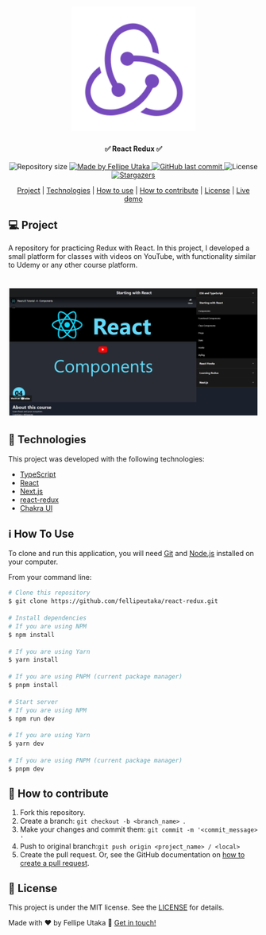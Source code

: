 <h1 align="center">
  <img
    alt="React Redux logo"
    src=".github/react-redux.svg"
    width="250px"
  />
</h1>

<h4 align="center">✅ React Redux ✅</h4>
<p align="center">
  <img
    alt="Repository size"
    src="https://img.shields.io/github/repo-size/fellipeutaka/react-redux"
  />
  <a href="https://www.linkedin.com/in/fellipeutaka/">
    <img
      alt="Made by Fellipe Utaka"
      src="https://img.shields.io/badge/made%20by-Fellipe%20Utaka-%2304D361"
    />
  </a>
  <a href="https://github.com/fellipeutaka/react-redux/commits/main">
    <img
      alt="GitHub last commit"
      src="https://img.shields.io/github/last-commit/fellipeutaka/react-redux"
    />
  </a>
  <img
    alt="License"
    src="https://img.shields.io/badge/license-MIT-brightgreen"
  />
  <a href="https://github.com/fellipeutaka/react-redux/stargazers">
    <img
      alt="Stargazers"
      src="https://img.shields.io/github/stars/fellipeutaka/react-redux?style=social"
    />
  </a>
</p>

<p align="center">
  <a href="#-project">Project</a> |
  <a href="#-technologies">Technologies</a> |
  <a href="#ℹ%EF%B8%8F-how-to-use">How to use</a> |
  <a href="#-how-to-contribute">How to contribute</a> |
  <a href="#-license">License</a> |
  <a href="https://react-redux-course.vercel.app/">Live demo</a>
</p>

## 💻 Project

A repository for practicing Redux with React. In this project, I developed a small platform for classes with videos on YouTube, with functionality similar to Udemy or any other course platform.

<h1 align="center">
  <img alt="Preview" src=".github/preview.png" width="500px" />
</h1>

## 🚀 Technologies

This project was developed with the following technologies:

- [TypeScript][ts]
- [React][react]
- [Next.js][next]
- [react-redux][react-redux]
- [Chakra UI][chakra-ui]

## ℹ️ How To Use

To clone and run this application, you will need [Git][git] and [Node.js][node] installed on your computer.

From your command line:

```bash
# Clone this repository
$ git clone https://github.com/fellipeutaka/react-redux.git

# Install dependencies
# If you are using NPM
$ npm install

# If you are using Yarn
$ yarn install

# If you are using PNPM (current package manager)
$ pnpm install

# Start server
# If you are using NPM
$ npm run dev

# If you are using Yarn
$ yarn dev

# If you are using PNPM (current package manager)
$ pnpm dev
```

## 🤔 How to contribute

1. Fork this repository.
2. Create a branch: `git checkout -b <branch_name> `.
3. Make your changes and commit them: `git commit -m '<commit_message> '`
4. Push to original branch:`git push origin <project_name> / <local>`
5. Create the pull request. Or, see the GitHub documentation on [how to create a pull request][pr].

## 📝 License

This project is under the MIT license. See the [LICENSE](https://github.com/fellipeutaka/react-redux/blob/main/LICENSE.md) for details.

Made with ♥ by Fellipe Utaka 👋 [Get in touch!](https://www.linkedin.com/in/fellipeutaka/)

[pr]: https://help.github.com/en/github/collaborating-with-issues-and-pull-requests/creating-a-pull-request
[git]: https://git-scm.com
[node]: https://nodejs.org/
[ts]: https://www.typescriptlang.org/
[react]: https://reactjs.org
[next]: https://nextjs.org/
[react-redux]: https://react-redux.js.org/
[chakra-ui]: https://chakra-ui.com/
